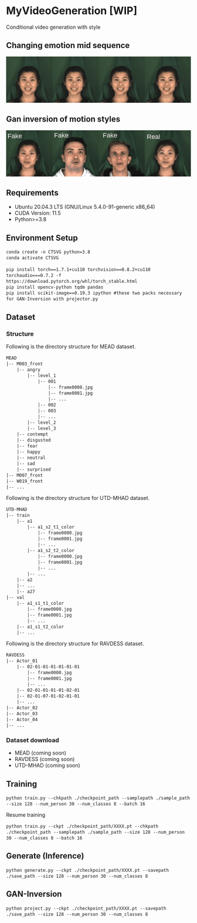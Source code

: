 # MyVideoGeneration [WIP]
Conditional video generation with style

## Changing emotion mid sequence

![alt text](./anim/emotion_chain.gif)

## Gan inversion of motion styles

![alt text](./anim/fake_projected.gif)

## Requirements
- Ubuntu 20.04.3 LTS (GNU/Linux 5.4.0-91-generic x86_64)
- CUDA Version: 11.5
- Python>=3.8

## Environment Setup

```
conda create -n CTSVG python=3.8
conda activate CTSVG

pip install torch==1.7.1+cu110 torchvision==0.8.2+cu110 torchaudio===0.7.2 -f https://download.pytorch.org/whl/torch_stable.html
pip install opencv-python tqdm pandas
pip install scikit-image==0.19.3 ipython #these two packs necessary for GAN-Inversion with projector.py
```

## Dataset

### Structure
Following is the directory structure for MEAD dataset.
```
MEAD
|-- M003_front
    |-- angry
        |-- level_1
            |-- 001
                |-- frame0000.jpg
                |-- frame0001.jpg
                |-- ...
            |-- 002
            |-- 003
            |-- ...
        |-- level_2
        |-- level_3
    |-- contempt
    |-- disgusted
    |-- fear
    |-- happy
    |-- neutral
    |-- sad
    |-- surprised
|-- M007_front
|-- W019_front
|-- ...
```
Following is the directory structure for UTD-MHAD dataset.
```
UTD-MHAD
|-- train
    |-- a1
        |-- a1_s2_t1_color
            |-- frame0000.jpg
            |-- frame0001.jpg
            |-- ...
        |-- a1_s2_t2_color
            |-- frame0000.jpg
            |-- frame0001.jpg
            |-- ...
        |-- ...
    |-- a2
    |-- ...
    |-- a27
|-- val
    |-- a1_s1_t1_color
        |-- frame0000.jpg
        |-- frame0001.jpg
        |-- ...
    |-- a1_s1_t2_color
    |-- ...
```
Following is the directory structure for RAVDESS dataset.
```
RAVDESS
|-- Actor_01
    |-- 02-01-01-01-01-01-01
        |-- frame0000.jpg
        |-- frame0001.jpg
        |-- ...
    |-- 02-01-01-01-01-02-01
    |-- 02-01-07-01-02-01-01
    |-- ...
|-- Actor_02
|-- Actor_03
|-- Actor_04
|-- ...     
```

### Dataset download
- MEAD (coming soon)
- RAVDESS (coming soon)
- UTD-MHAD (coming soon)

## Training
```
python train.py --chkpath ./checkpoint_path --samplepath ./sample_path --size 128 --num_person 30 --num_classes 8 --batch 16
```
Resume training
```
python train.py --ckpt ./checkpoint_path/XXXX.pt --chkpath ./checkpoint_path --samplepath ./sample_path --size 128 --num_person 30 --num_classes 8 --batch 16
```
## Generate (Inference)
```
python generate.py --ckpt ./checkpoint_path/XXXX.pt --savepath ./save_path --size 128 --num_person 30 --num_classes 8 
```
## GAN-Inversion
```
python project.py --ckpt ./checkpoint_path/XXXX.pt --savepath ./save_path --size 128 --num_person 30 --num_classes 8 
```
